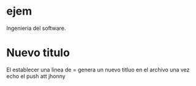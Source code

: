 # ejem

Ingenieria del software.


Nuevo titulo
====================================
El establecer una linea de = genera un nuevo titluo en el archivo una vez echo el push
att jhonny 
